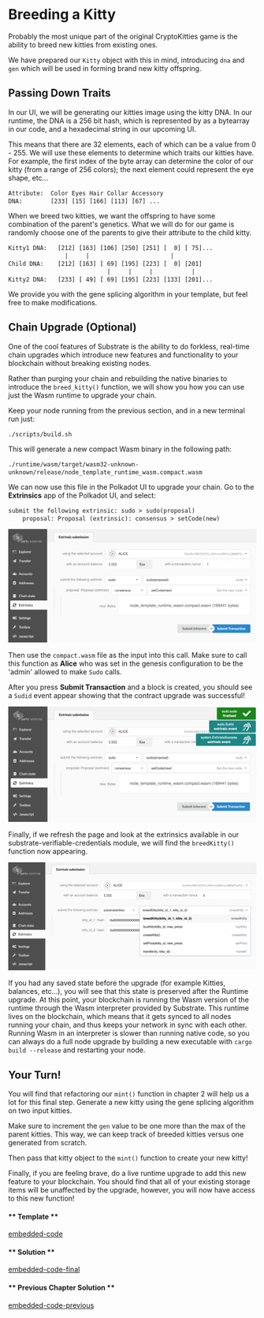 Breeding a Kitty
===

Probably the most unique part of the original CryptoKitties game is the ability to breed new kitties from existing ones.

We have prepared our `Kitty` object with this in mind, introducing `dna` and `gen` which will be used in forming brand new kitty offspring.

## Passing Down Traits

In our UI, we will be generating our kitties image using the kitty DNA. In our runtime, the DNA is a 256 bit hash, which is represented by as a bytearray in our code, and a hexadecimal string in our upcoming UI.

This means that there are 32 elements, each of which can be a value from 0 - 255. We will use these elements to determine which traits our kitties have. For example, the first index of the byte array can determine the color of our kitty (from a range of 256 colors); the next element could represent the eye shape, etc...

```
Attribute:  Color Eyes Hair Collar Accessory
DNA:        [233] [15] [166] [113] [67] ...
```

When we breed two kitties, we want the offspring to have some combination of the parent's genetics. What we will do for our game is randomly choose one of the parents to give their attribute to the child kitty.

```
Kitty1 DNA:   [212] [163] [106] [250] [251] [  0] [ 75]...
                |     |                       |
Child DNA:    [212] [163] [ 69] [195] [223] [  0] [201]
                            |     |     |           |
Kitty2 DNA:   [233] [ 49] [ 69] [195] [223] [133] [201]...
```

We provide you with the gene splicing algorithm in your template, but feel free to make modifications.

## Chain Upgrade (Optional)

One of the cool features of Substrate is the ability to do forkless, real-time chain upgrades which introduce new features and functionality to your blockchain without breaking existing nodes.

Rather than purging your chain and rebuilding the native binaries to introduce the `breed_kitty()` function, we will show you how you can use just the Wasm runtime to upgrade your chain.

Keep your node running from the previous section, and in a new terminal run just:

```
./scripts/build.sh
```

This will generate a new compact Wasm binary in the following path:

```
./runtime/wasm/target/wasm32-unknown-unknown/release/node_template_runtime_wasm.compact.wasm
```

We can now use this file in the Polkadot UI to upgrade your chain. Go to the **Extrinsics** app of the Polkadot UI, and select:

```
submit the following extrinsic: sudo > sudo(proposal)
    proposal: Proposal (extrinsic): consensus > setCode(new)
```

![Image of the runtime extrinsic](./assets/runtime-upgrade-extrinsic.png)

Then use the `compact.wasm` file as the input into this call. Make sure to call this function as **Alice** who was set in the genesis configuration to be the 'admin' allowed to make `Sudo` calls.

After you press **Submit Transaction** and a block is created, you should see a `Sudid` event appear showing that the contract upgrade was successful!

![Image of the Sudid event](./assets/sudid-event.png)

Finally, if we refresh the page and look at the extrinsics available in our substrate-verifiable-credentials module, we will find the `breedKitty()` function now appearing.

![Image of the breed kitty function](./assets/breed-kitty-function.png)

If you had any saved state before the upgrade (for example Kitties, balances, etc...), you will see that this state is preserved after the Runtime upgrade. At this point, your blockchain is running the Wasm version of the runtime through the Wasm interpreter provided by Substrate. This runtime lives on the blockchain, which means that it gets synced to all nodes running your chain, and thus keeps your network in sync with each other. Running Wasm in an interpreter is slower than running native code, so you can always do a full node upgrade by building a new executable with `cargo build --release` and restarting your node.

## Your Turn!

You will find that refactoring our `mint()` function in chapter 2 will help us a lot for this final step. Generate a new kitty using the gene splicing algorithm on two input kitties.

Make sure to increment the `gen` value to be one more than the max of the parent kitties. This way, we can keep track of breeded kitties versus one generated from scratch.

Then pass that kitty object to the `mint()` function to create your new kitty!

Finally, if you are feeling brave, do a live runtime upgrade to add this new feature to your blockchain. You should find that all of your existing storage items will be unaffected by the upgrade, however, you will now have access to this new function!

<!-- tabs:start -->

#### ** Template **

[embedded-code](./assets/3.4-template.rs ':include :type=code embed-template')

#### ** Solution **

[embedded-code-final](./assets/3.4-finished-code.rs ':include :type=code embed-final')

#### ** Previous Chapter Solution **

[embedded-code-previous](./assets/3.3-finished-code.rs ':include :type=code embed-previous')

<!-- tabs:end -->